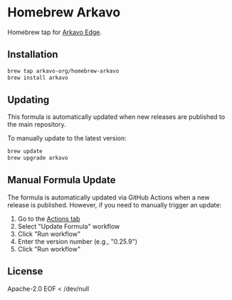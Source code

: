 # Homebrew Arkavo

Homebrew tap for [Arkavo Edge](https://github.com/arkavo-org/arkavo-edge).

## Installation

```bash
brew tap arkavo-org/homebrew-arkavo
brew install arkavo
```

## Updating

This formula is automatically updated when new releases are published to the main repository.

To manually update to the latest version:
```bash
brew update
brew upgrade arkavo
```

## Manual Formula Update

The formula is automatically updated via GitHub Actions when a new release is published. However, if you need to manually trigger an update:

1. Go to the [Actions tab](https://github.com/arkavo-org/homebrew-arkavo/actions)
2. Select "Update Formula" workflow
3. Click "Run workflow"
4. Enter the version number (e.g., "0.25.9")
5. Click "Run workflow"

## License

Apache-2.0
EOF < /dev/null